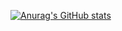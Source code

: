 [![Anurag's GitHub stats](https://github-readme-stats.vercel.app/api?haang2=anuraghazra)](https://github.com/anuraghazra/github-readme-stats)
